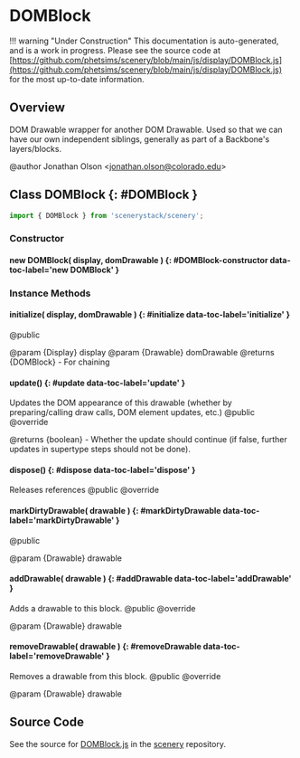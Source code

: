 # DOMBlock

!!! warning "Under Construction"
    This documentation is auto-generated, and is a work in progress. Please see the source code at
    [https://github.com/phetsims/scenery/blob/main/js/display/DOMBlock.js](https://github.com/phetsims/scenery/blob/main/js/display/DOMBlock.js) for the most up-to-date information.

## Overview

DOM Drawable wrapper for another DOM Drawable. Used so that we can have our own independent siblings, generally as part
of a Backbone's layers/blocks.

@author Jonathan Olson &lt;jonathan.olson@colorado.edu&gt;

## Class DOMBlock {: #DOMBlock }


```js
import { DOMBlock } from 'scenerystack/scenery';
```
### Constructor

#### new DOMBlock( display, domDrawable ) {: #DOMBlock-constructor data-toc-label='new DOMBlock' }

### Instance Methods

#### initialize( display, domDrawable ) {: #initialize data-toc-label='initialize' }

@public

@param {Display} display
@param {Drawable} domDrawable
@returns {DOMBlock} - For chaining

#### update() {: #update data-toc-label='update' }

Updates the DOM appearance of this drawable (whether by preparing/calling draw calls, DOM element updates, etc.)
@public
@override

@returns {boolean} - Whether the update should continue (if false, further updates in supertype steps should not
                     be done).

#### dispose() {: #dispose data-toc-label='dispose' }

Releases references
@public
@override

#### markDirtyDrawable( drawable ) {: #markDirtyDrawable data-toc-label='markDirtyDrawable' }

@public

@param {Drawable} drawable

#### addDrawable( drawable ) {: #addDrawable data-toc-label='addDrawable' }

Adds a drawable to this block.
@public
@override

@param {Drawable} drawable

#### removeDrawable( drawable ) {: #removeDrawable data-toc-label='removeDrawable' }

Removes a drawable from this block.
@public
@override

@param {Drawable} drawable



## Source Code

See the source for [DOMBlock.js](https://github.com/phetsims/scenery/blob/main/js/display/DOMBlock.js) in the [scenery](https://github.com/phetsims/scenery) repository.
